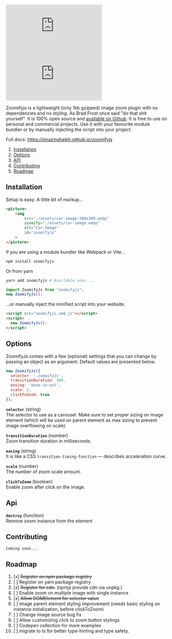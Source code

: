 <!-- https://github.com/ngryman/badge-size -->
![zoomifyjs.umd.js](https://img.badgesize.io/mrazinshaikh/zoomifyjs/master/dist/zoomifyjs.umd.js?compression=gzip&color=blue&label=zoomifyjs.umd.js%20gzip%20size)
![zoomifyjs.mjs](https://img.badgesize.io/mrazinshaikh/zoomifyjs/master/dist/zoomifyjs.mjs?compression=gzip&color=blue&label=zoomifyjs.mjs%20gzip%20size)


Zoomifyjs is a lightweight (only 1kb gzipped) image zoom plugin with no dependencies and no styling. As Brad Frost once said "do that shit yourself". It is 100% open source and [available on Github](https://github.com/mrazinshaikh/zoomifyjs). It is free to use on personal and commercial projects. Use it with your favourite module bundler or by manually injecting the script into your project.

Full docs: https://mrazinshaikh.github.io/zoomifyjs

1. [Installation](#installation)
2. [Options](#options)
3. [API](#api)
4. [Contributing](#contributing)
5. [Roadmap](#roadmap)

## Installation

Setup is easy. A little bit of markup...

```html
<picture>
    <img 
        src="./assets/car-image-300x300.webp"
        zoomify="./assets/car-image.webp"
        alt="Car-Image"
        id="zoomifyJs"
    >
</picture>
```

If you are using a module bundler like Webpack or Vite...

```bash
npm install zoomifyjs
```
Or from yarn
 
```bash
yarn add zoomifyjs # Available soon....
```

```js
import ZoomifyJs from "zoomifyjs";
new ZoomifyJs();
```

...or manually inject the minified script into your website.

```html
<script src="zoomifyjs.umd.js"></script>
<script>
  new ZoomifyJs();
</script>
```

## Options

ZoomifyJs comes with a few (optional) settings that you can change by passing an object as an argument. Default values are presented below.

```js
new ZoomifyJs({
  selector: '.zoomifyJs',
  transitionDuration: 300,
  easing: 'ease-in-out',
  scale: 2,
  clickToZoom: true
});
```

**`selector`** (string)  
The selector to use as a carousel. Make sure to set proper sizing on image element (which will be used on parent element as max sizing to prevent image overflowing on scale)

**`transitionDuration`** (number)  
Zoom transition duration in milliseconds.

**`easing`** (string)  
It is like a CSS `transition-timing-function` — describes acceleration curve.

**`scale`** (number)  
The number of zoom scale amount.

**`clickToZoom`** (boolean)  
Enable zoom after click on the image.

## Api

**`destroy`** (function)  
Remove zoom instance from the element

## Contributing

```
Coming soon...
```

## Roadmap

01. [x] ~~Register on npm package registry~~
02. [ ] Register on yarn package registry
03. [x] ~~Register for cdn.~~ (npmjs provide cdn via unpkg.)
04. [ ] Enable zoom on multiple image with single instance  
05. [x] ~~Allow DOMElement for selector value~~
06. [ ] Image parent element styling improvement (needs basic styling on instance initialization, before clickToZoom)
07. [ ] Change image source bug fix
08. [ ] Allow customizing click to zoom button stylings
09. [ ] Codepen collection for more examples
10. [ ] migrate to ts for better type-hinting and type safety.